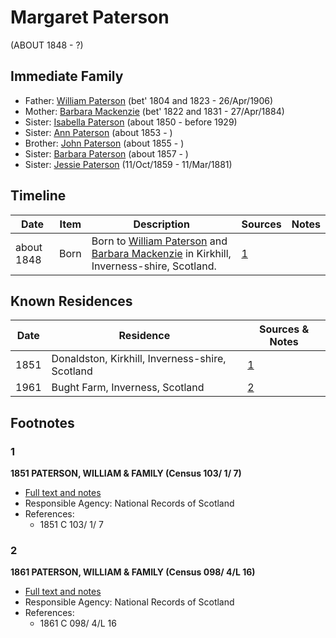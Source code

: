 ﻿---
layout: person
subject_key: i93188721
permalink: /people/i93188721
---

# Margaret Paterson
(ABOUT 1848 - ?)

## Immediate Family

* Father: [William Paterson](./@55148620@-william-paterson-b1804~1823-d1906-4-26.md) (bet' 1804 and 1823 - 26/Apr/1906)
* Mother: [Barbara Mackenzie](./@28263584@-barbara-mackenzie-b1822~1831-d1884-4-27.md) (bet' 1822 and 1831 - 27/Apr/1884)
* Sister: [Isabella Paterson](./@24882788@-isabella-paterson-b1850-d1929.md) (about 1850 - before 1929)
* Sister: [Ann Paterson](./@11400006@-ann-paterson-b1853-d.md) (about 1853 - )
* Brother: [John Paterson](./@54157362@-john-paterson-b1855-d.md) (about 1855 - )
* Sister: [Barbara Paterson](./@65135072@-barbara-paterson-b1857-d.md) (about 1857 - )
* Sister: [Jessie Paterson](./@992704@-jessie-paterson-b1859-10-11-d1881-3-11.md) (11/Oct/1859 - 11/Mar/1881)

## Timeline

Date | Item | Description | Sources | Notes
---|---|---|---|---
about 1848 | Born | Born to [William Paterson](./@55148620@-william-paterson-b1804~1823-d1906-4-26.md) and [Barbara Mackenzie](./@28263584@-barbara-mackenzie-b1822~1831-d1884-4-27.md) in Kirkhill, Inverness-shire, Scotland. | [1](#1) | 

## Known Residences

Date | Residence | Sources & Notes
---|---|---
1851 | Donaldston, Kirkhill, Inverness-shire, Scotland | [1](#1)
1961 | Bught Farm, Inverness, Scotland | [2](#2)

## Footnotes

### 1

**1851 PATERSON, WILLIAM & FAMILY (Census 103/ 1/ 7)**

* [Full text and notes](../sources/@60950938@-1851-paterson,-william-&-family-census-103-1-7-.md)
* Responsible Agency: National Records of Scotland
* References: 
  * 1851 C 103/ 1/ 7

### 2

**1861 PATERSON, WILLIAM & FAMILY (Census 098/ 4/L 16)**

* [Full text and notes](../sources/@30014784@-1861-paterson,-william-&-family-census-098-4-l-16-.md)
* Responsible Agency: National Records of Scotland
* References: 
  * 1861 C 098/ 4/L 16

